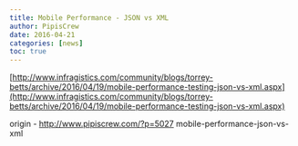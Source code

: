 ```yaml
---
title: Mobile Performance - JSON vs XML
author: PipisCrew
date: 2016-04-21
categories: [news]
toc: true
---
```


[http://www.infragistics.com/community/blogs/torrey-betts/archive/2016/04/19/mobile-performance-testing-json-vs-xml.aspx](http://www.infragistics.com/community/blogs/torrey-betts/archive/2016/04/19/mobile-performance-testing-json-vs-xml.aspx)

origin - http://www.pipiscrew.com/?p=5027 mobile-performance-json-vs-xml